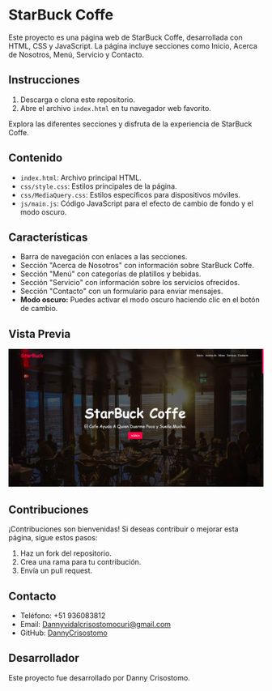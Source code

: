 # StarBuck Coffe

Este proyecto es una página web de StarBuck Coffe, desarrollada con HTML, CSS y JavaScript. La página incluye secciones como Inicio, Acerca de Nosotros, Menú, Servicio y Contacto.

## Instrucciones

1. Descarga o clona este repositorio.
2. Abre el archivo `index.html` en tu navegador web favorito.

Explora las diferentes secciones y disfruta de la experiencia de StarBuck Coffe.

## Contenido

- `index.html`: Archivo principal HTML.
- `css/style.css`: Estilos principales de la página.
- `css/MediaQuery.css`: Estilos específicos para dispositivos móviles.
- `js/main.js`: Código JavaScript para el efecto de cambio de fondo y el modo oscuro.

## Características

- Barra de navegación con enlaces a las secciones.
- Sección "Acerca de Nosotros" con información sobre StarBuck Coffe.
- Sección "Menú" con categorías de platillos y bebidas.
- Sección "Servicio" con información sobre los servicios ofrecidos.
- Sección "Contacto" con un formulario para enviar mensajes.
- **Modo oscuro:** Puedes activar el modo oscuro haciendo clic en el botón de cambio.

## Vista Previa

![StarBuck Coffe](https://github.com/DannyCrisostomo/StarBuck-coffe/blob/ce48013614dda4ed6280dc74ae3d96cbddd02fc8/StarBuck.png)

## Contribuciones

¡Contribuciones son bienvenidas! Si deseas contribuir o mejorar esta página, sigue estos pasos:

1. Haz un fork del repositorio.
2. Crea una rama para tu contribución.
3. Envía un pull request.

## Contacto

- Teléfono: +51 936083812
- Email: Dannyvidalcrisostomocuri@gmail.com
- GitHub: [DannyCrisostomo](https://github.com/DannyCrisostomo)

## Desarrollador

Este proyecto fue desarrollado por Danny Crisostomo.
